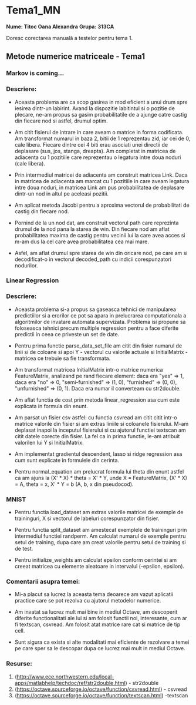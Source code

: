 # Tema1_MN

**Nume: Titoc Oana Alexandra**
**Grupa: 313CA**

Doresc corectarea manuală a testelor pentru tema 1.

## Metode numerice matriceale - Tema1

### Markov is coming...

### Descriere:

* Aceasta problema are ca scop gasirea in mod eficient a unui drum spre iesirea
dintr-un labirint. Avand la dispozitie labitintul si o pozitie de plecare,
ne-am propus sa gasim probabilitatile de a ajunge catre castig din fiecare nod
si astfel, drumul optim.

* Am citit fisierul de intrare in care aveam o matrice in forma codificata.
Am transformat numarul in baza 2, bitii de 1 reprezentau zid, iar cei de 0,
cale libera. Fiecare dintre cei 4 biti erau asociati unei directii de deplasare
(sus, jos, stanga, dreapta). Am completat in matricea de adiacenta cu 1
pozitiile care reprezentau o legatura intre doua noduri (cale libera).

* Prin intermediul matricei de adiacenta am construit matricea Link. Daca in
matricea de adiacenta am marcat cu 1 pozitiile in care aveam legatura intre
doua noduri, in matricea Link am pus probabilitatea de deplasare dintr-un nod
in altul pe aceleasi pozitii.

* Am aplicat metoda Jacobi pentru a aproxima vectorul de probabilitati
de castig din fiecare nod.

* Pornind de la un nod dat, am construit vectorul path care reprezinta drumul
de la nod pana la starea de win. Din fiecare nod am aflat probabilitatea maxima
de castig pentru vecinii lui la care avea acces si m-am dus la cel care avea
probabilitatea cea mai mare.

* Asfel, am aflat drumul spre starea de win din oricare nod, pe care am si
decodificat-o in vectorul decoded_path cu indicii corespunzatori nodurilor.



### Linear Regression

### Descriere:

* Aceasta problema si-a propus sa gaseasca tehnici de manipularea predictiilor
si a erorilor ce pot sa apara in prelucrarea computationala a algoritmilor de
invatare automata supervizata. Problema isi propune sa foloseasca tehnici
precum multiple regression pentru a face diferite predictii in ceea ce priveste
un set de date.

* Pentru prima functie parse_data_set_file am citit din fisier numarul de linii
si de coloane si apoi Y - vectorul cu valorile actuale si InitialMatrix -
matricea ce trebuie sa fie transformata.

* Am transformat matricea InitialMatrix intr-o matrice numerica FeatureMatrix, 
analizand pe rand fiecare element: daca era "yes" => 1, daca era "no" => 0,
"semi-furnished" => (1, 0), "furnished" => (0, 0), "unfurnished" => (0, 1).
Daca era numar il converteam cu str2double.

* Am aflat functia de cost prin metoda linear_regression asa cum este explicata
in formula din enunt.

* Am parsat un fisier csv astfel: cu functia csvread am citit citit intr-o
matrice valorile din fisier si am extras liniile si coloanele fisierului. M-am
deplasat inapoi la inceputul fisierului si cu ajutorul functiei textscan am
citit datele corecte din fisier. La fel ca in prima functie, le-am atribuit
valorilen lui Y si InitialMatrix.

* Am implementat gradientul descendent, lasso si ridge regression asa cum sunt
explicate in formulele din cerinta.

* Pentru normal_equation am prelucrat formula lui theta din enunt astfel ca am
ajuns la (X' * X) * theta = X' * Y, unde X = FeatureMatrix, (X' * X) = A,
theta = x, X' * Y = b (A, b, x din pseudocod).

### MNIST

* Pentru functia load_dataset am extras valorile matricei de exemple de
traininguri, X si vectorul de labeluri corespunzator din fisier.

* Pentru functia split_dataset am amestecat exemplele de traininguri prin
intermediul functiei randperm. Am calculat numarul de exemple pentru setul de
training, dupa care am creat valorile pentru setul de training si de test.

*  Pentru initialize_weights am calculat epsilon conform cerintei si am creeat
matricea cu elemente aleatoare in intervalul (-epsilon, epsilon).

### Comentarii asupra temei:

* Mi-a placut sa lucrez la aceasta tema deoarece am vazut aplicatii practice
care se pot rezolva cu ajutorul metodelor numerice.

* Am invatat sa lucrez mult mai bine in mediul Octave, am descoperit diferite
functionalitati ale lui si am folosit functii noi, interesante, cum ar fi
textscan, csvread. Am folosit atat matrice rare cat si matrice de tip cell.

* Sunt sigura ca exista si alte modalitati mai eficiente de rezolvare a temei
pe care sper sa le descopar dupa ce lucrez mai mult in mediul Octave.

### Resurse: 

1. (http://www.ece.northwestern.edu/local-apps/matlabhelp/techdoc/ref/str2double.html) - str2double
2. (https://octave.sourceforge.io/octave/function/csvread.html) - csvread
3. (https://octave.sourceforge.io/octave/function/textscan.html) -textscan
